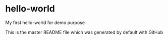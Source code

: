 # hello-world
My first hello-world for demo purpose


This is the master README file which was generated by default with GitHub



